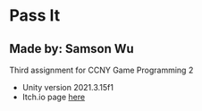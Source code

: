 # Pass It
## Made by: Samson Wu
Third assignment for CCNY Game Programming 2
- Unity version 2021.3.15f1
- Itch.io page [here](https://samsonahh.itch.io/pass-it)
 

